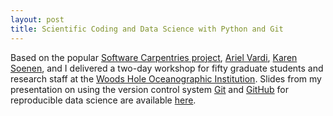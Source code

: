 ```yaml
---
layout: post
title: Scientific Coding and Data Science with Python and Git
---
```


Based on the popular [Software Carpentries project](https://software-carpentry.org), [Ariel Vardi](https://www.linkedin.com/in/ariel-vardi-334423ba/), [Karen Soenen](https://directory.whoi.edu/profile/ksoenen/), and I delivered a two-day workshop for fifty graduate students and research staff at the [Woods Hole Oceanographic Institution](https://www.whoi.edu). Slides from my presentation on using the version control system [Git](https://git-scm.com) and [GitHub](https://github.com) for reproducible data science are available [here](https://docs.google.com/presentation/d/1sd-GJM5_-f1PlZKfi50Fn-6Q1eoFJTGKA2aLrZC-gCE/edit).
